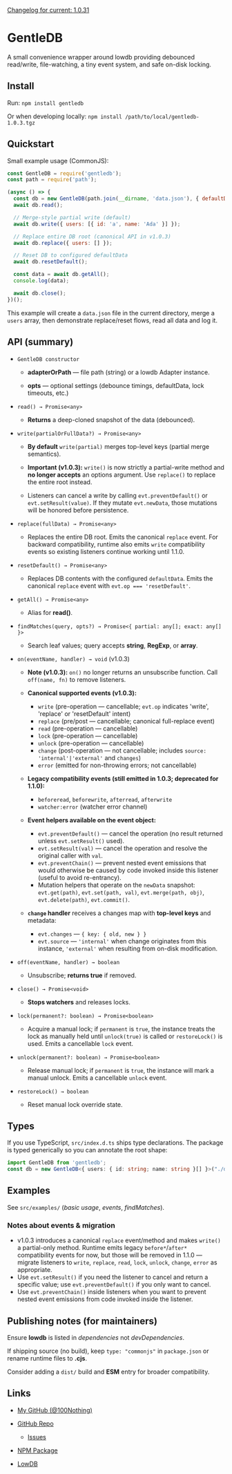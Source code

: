 [Changelog for current: 1.0.31](https://github.com/100Nothing/gentledb/releases/tag/v1.0.31)

# GentleDB

A small convenience wrapper around lowdb providing debounced read/write, file-watching, a tiny event system, and safe on-disk locking.

## Install

Run:
`npm install gentledb`

Or when developing locally:
`npm install /path/to/local/gentledb-1.0.3.tgz`

## Quickstart

Small example usage (CommonJS):

```js
const GentleDB = require('gentledb');
const path = require('path');

(async () => {
  const db = new GentleDB(path.join(__dirname, 'data.json'), { defaultData: { users: [] } });
  await db.read();

  // Merge-style partial write (default)
  await db.write({ users: [{ id: 'a', name: 'Ada' }] });

  // Replace entire DB root (canonical API in v1.0.3)
  await db.replace({ users: [] });

  // Reset DB to configured defaultData
  await db.resetDefault();

  const data = await db.getAll();
  console.log(data);

  await db.close();
})();
```

This example will create a `data.json` file in the current directory, merge a `users` array, then demonstrate replace/reset flows, read all data and log it.

## API (summary)

* `GentleDB constructor`

  * **adapterOrPath** — file path (string) or a lowdb Adapter instance.

  * **opts** — optional settings (debounce timings, defaultData, lock timeouts, etc.)

* `read() → Promise<any>`

  * **Returns** a deep-cloned snapshot of the data (debounced).

* `write(partialOrFullData?) → Promise<any>`

  * **By default** `write(partial)` merges top-level keys (partial merge semantics).

  * **Important (v1.0.3):** `write()` is now strictly a partial-write method and **no longer accepts** an options argument. Use `replace()` to replace the entire root instead.

  * Listeners can cancel a write by calling `evt.preventDefault()` or `evt.setResult(value)`. If they mutate `evt.newData`, those mutations will be honored before persistence.

* `replace(fullData) → Promise<any>`

  * Replaces the entire DB root. Emits the canonical `replace` event. For backward compatibility, runtime also emits `write` compatibility events so existing listeners continue working until 1.1.0.

* `resetDefault() → Promise<any>`

  * Replaces DB contents with the configured `defaultData`. Emits the canonical `replace` event with `evt.op === 'resetDefault'`.

* `getAll() → Promise<any>`

  * Alias for **read()**.

* `findMatches(query, opts?) → Promise<{ partial: any[]; exact: any[] }>`

  * Search leaf values; query accepts **string**, **RegExp**, or **array**.

* `on(eventName, handler) → void` (v1.0.3)

  * **Note (v1.0.3):** `on()` no longer returns an unsubscribe function. Call `off(name, fn)` to remove listeners.

  * **Canonical supported events (v1.0.3):**

    * `write` (pre-operation — cancellable; `evt.op` indicates 'write', 'replace' or 'resetDefault' intent)
    * `replace` (pre/post — cancellable; canonical full-replace event)
    * `read` (pre-operation — cancellable)
    * `lock` (pre-operation — cancellable)
    * `unlock` (pre-operation — cancellable)
    * `change` (post-operation — not cancellable; includes `source: 'internal'|'external'` and `changes`)
    * `error` (emitted for non-throwing errors; not cancellable)

  * **Legacy compatibility events (still emitted in 1.0.3; deprecated for 1.1.0):**

    * `beforeread`, `beforewrite`, `afterread`, `afterwrite`
    * `watcher:error` (watcher error channel)

  * **Event helpers available on the event object:**

    * `evt.preventDefault()` — cancel the operation (no result returned unless `evt.setResult()` used).
    * `evt.setResult(val)` — cancel the operation and resolve the original caller with `val`.
    * `evt.preventChain()` — prevent nested event emissions that would otherwise be caused by code invoked inside this listener (useful to avoid re-entrancy).
    * Mutation helpers that operate on the `newData` snapshot: `evt.get(path)`, `evt.set(path, val)`, `evt.merge(path, obj)`, `evt.delete(path)`, `evt.commit()`.

  * **`change` handler** receives a changes map with **top-level keys** and metadata:

    * `evt.changes` — `{ key: { old, new } }`
    * `evt.source` — `'internal'` when change originates from this instance, `'external'` when resulting from on-disk modification.

* `off(eventName, handler) → boolean`

  * Unsubscribe; **returns true** if removed.

* `close() → Promise<void>`

  * **Stops watchers** and releases locks.

* `lock(permanent?: boolean) → Promise<boolean>`

  * Acquire a manual lock; if `permanent` is `true`, the instance treats the lock as manually held until `unlock(true)` is called or `restoreLock()` is used. Emits a cancellable `lock` event.

* `unlock(permanent?: boolean) → Promise<boolean>`

  * Release manual lock; if `permanent` is `true`, the instance will mark a manual unlock. Emits a cancellable `unlock` event.

* `restoreLock() → boolean`

  * Reset manual lock override state.

## Types

If you use TypeScript, `src/index.d.ts` ships type declarations. The package is typed generically so you can annotate the root shape:

```ts
import GentleDB from 'gentledb';
const db = new GentleDB<{ users: { id: string; name: string }[] }>("./data.json");
```

## Examples

See `src/examples/` (*basic usage*, *events*, *findMatches*).

### Notes about events & migration

* v1.0.3 introduces a canonical `replace` event/method and makes `write()` a partial-only method. Runtime emits legacy `before*`/`after*` compatibility events for now, but those will be removed in 1.1.0 — migrate listeners to `write`, `replace`, `read`, `lock`, `unlock`, `change`, `error` as appropriate.
* Use `evt.setResult()` if you need the listener to cancel and return a specific value; use `evt.preventDefault()` if you only want to cancel.
* Use `evt.preventChain()` inside listeners when you want to prevent nested event emissions from code invoked inside the listener.

## Publishing notes (for maintainers)

Ensure **lowdb** is listed in *dependencies* not *devDependencies*.

If shipping source (no build), keep `type: "commonjs"` in `package.json` or rename runtime files to **.cjs**.

Consider adding a `dist/` build and **ESM** entry for broader compatibility.

## Links

* [My GitHub (@100Nothing)](https://github.com/100Nothing)
* [GitHub Repo](https://github.com/100Nothing/gentledb)

  * [Issues](https://github.com/100Nothing/gentledb/issues)
* [NPM Package](https://www.npmjs.com/package/gentledb)
* [LowDB](https://github.com/typicode/lowdb)